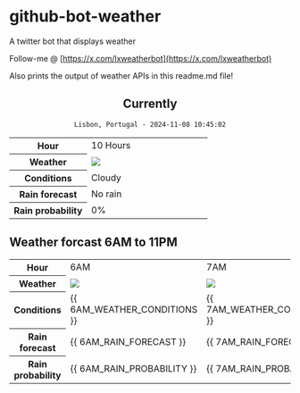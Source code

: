 # github-bot-weather
A twitter bot that displays weather

Follow-me @ [https://x.com/lxweatherbot](https://x.com/lxweatherbot)

Also prints the output of weather APIs in this readme.md file!

<div align="center">

## Currently
`Lisbon, Portugal - 2024-11-08 10:45:02`

<table>
    <tr>
        <th>Hour</th>
        <td>10 Hours</td>
    </tr>
    <tr>
        <th>Weather</th>
        <td><img src="http://openweathermap.org/img/wn/03d@2x.png"/></td>
    </tr>
    <tr>
        <th>Conditions</th>
        <td>Cloudy</td>
    </tr>
    <tr>
        <th>Rain forecast</th>
        <td width="200px">No rain</td>
    </tr>
    <tr>
        <th>Rain probability</th>
        <td>0%</td>
    </tr>
</table>

</div>


## Weather forcast 6AM to 11PM


<table>
    <tr>
        <th>Hour</th>
        <td> 6AM </td><td> 7AM </td><td> 8AM </td>
    </tr>
    <tr>
        <th>Weather</th>
        <td><img src="{{ 6AM_WEATHER_IMAGE }}"/></td><td><img src="{{ 7AM_WEATHER_IMAGE }}"/></td><td><img src="{{ 8AM_WEATHER_IMAGE }}"/></td>
    </tr>
    <tr>
        <th>Conditions</th>
        <td>{{ 6AM_WEATHER_CONDITIONS }}</td><td>{{ 7AM_WEATHER_CONDITIONS }}</td><td>{{ 8AM_WEATHER_CONDITIONS }}</td>
    </tr>
    <tr>
        <th>Rain forecast</th>
        <td width="200px">{{ 6AM_RAIN_FORECAST }}</td><td width="200px">{{ 7AM_RAIN_FORECAST }}</td><td width="200px">{{ 8AM_RAIN_FORECAST }}</td>
    </tr>
    <tr>
        <th>Rain probability</th>
        <td>{{ 6AM_RAIN_PROBABILITY }}</td><td>{{ 7AM_RAIN_PROBABILITY }}</td><td>{{ 8AM_RAIN_PROBABILITY }}</td>
    </tr>
</table>
